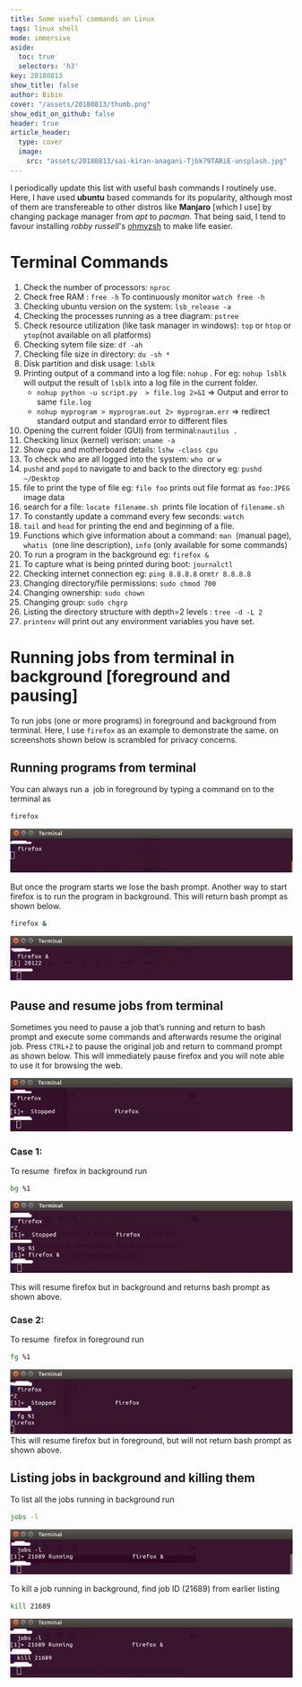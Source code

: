 ```yaml
---
title: Some useful commands on Linux
tags: linux shell
mode: immersive
aside:
  toc: true
  selectors: 'h3'
key: 20180813
show_title: false
author: Bibin
cover: "/assets/20180813/thumb.png"
show_edit_on_github: false
header: true
article_header:
  type: cover
  image:
    src: "assets/20180813/sai-kiran-anagani-Tjbk79TARiE-unsplash.jpg"
---
```


I periodically update this list with useful bash commands I routinely use.
Here, I have used __ubuntu__ based commands for its popularity, although most of them are transfereable to other distros like __Manjaro__ [which I use] by changing package manager from _apt_ to _pacman_.
That being said, I tend to favour installing _robby russell_'s [ohmyzsh](https://github.com/ohmyzsh/ohmyzsh) to make life easier.


# Terminal Commands

1. Check the number of processors: `nproc​`
2. Check free RAM : `free -h` To continuously monitor `watch free -h`
3. Checking ubuntu version on the system: `lsb_release -a`
4. Checking the processes running as a tree diagram: `pstree`
5. Check resource utilization (like task manager in windows): `top` or `htop` or `ytop`(not available on all platforms)
6. Checking sytem file size: `df -ah`
7. Checking file size in directory: `du -sh *`
8. Disk partition and disk usage: `lsblk`
9. Printing output of a command into a log file: `nohup` . For eg: `nohup lsblk` will output the result of `lsblk` into a log file in the current folder.
    - `nohup python -u script.py  > file.log 2>&1` =>  Output and error to same `file.log`
    - `nohup myprogram > myprogram.out 2> myprogram.err` => redirect standard output and standard error to different files
10. Opening the current folder (GUI) from terminal: ​​`nautilus .`
11. Checking linux (kernel) verison: `uname -a​`
12. Show cpu and motherboard details: `lshw -class cpu`
13. To check who are all logged into the system: `who`  or `w`
14. `pushd` and `popd` to navigate to and back to the directory eg: `pushd ~/Desktop`
15. file to print the type of file eg: `file foo` prints out file format as `foo:JPEG` image data
16. search for a file: `locate filename.sh`  prints file location of `filename.sh`
17. To constantly update a command every few seconds: `watch`
18. `tail` and `head` for printing the end and beginning of a file.
19. Functions which give information about a command: `man`  (manual page), `whatis`  (one line description), `info` (only available for some commands)
20. To run a program in the background eg: `firefox &`
21. To capture what is being printed during boot: `journalctl`
22. Checking internet connection eg: ​​`ping 8.8.8.8` or ​`mtr 8.8.8.8`
23. Changing directory/file permissions: `sudo chmod 700`
24. Changing ownership: `sudo chown`
25. Changing group: `sudo chgrp`
26. Listing the directory structure with depth=2 levels : `tree -d -L 2`
27. `printenv` will print out any environment variables you have set.


# Running jobs from terminal in background [foreground and pausing]

To run jobs (one or more programs) in foreground and background from terminal. Here, I use `firefox` as an example to demonstrate the same. <username> on screenshots shown below is scrambled for privacy concerns.

## Running programs from terminal

You can always run a  job in foreground by typing a command on to the terminal as

```bash
firefox
```

![firefox_1](/assets/20180813/firefox_1.png)

But once the program starts we lose the bash prompt. Another way to start firefox is to run the program in background. This will return bash prompt as shown below.

```bash
firefox &
```

![firefox_2](/assets/20180813/firefox_2.png)

## Pause and resume jobs from terminal

Sometimes you need to pause a job that’s running and return to bash prompt and execute some commands and afterwards resume the original job. Press `CTRL+Z` to pause the original job and return to command prompt as shown below. This will immediately pause firefox and you will note able to use it for browsing the web.


![firefox_3](/assets/20180813/firefox_3.png)

### Case 1:

To resume  firefox in background run

```bash
bg %1
```

![firefox_4](/assets/20180813/firefox_4.png)

This will resume firefox but in background and returns bash prompt as shown above.

### Case 2:

To resume  firefox in foreground run

```bash
fg %1
```

![firefox_5](/assets/20180813/firefox_5.png)
This will resume firefox but in foreground, but will not return bash prompt as shown above.

## Listing jobs in background and killing them

To list all the jobs running in background run

```bash
jobs -l
```

![firefox_6](/assets/20180813/firefox_6.png)

To kill a job running in background, find job ID (21689) from earlier listing

```bash
kill 21689
```

![firefox_7](/assets/20180813/firefox_7.png)

<br>

